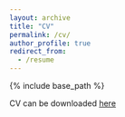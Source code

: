 ```yaml
---
layout: archive
title: "CV"
permalink: /cv/
author_profile: true
redirect_from:
  - /resume
---
```


{% include base_path %}

CV can be downloaded [here](http://kengran.github.io/files/cv-kengran-yang-nov2020.pdf)
